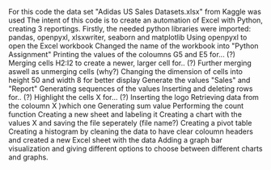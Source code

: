 For this code the data set "Adidas US Sales Datasets.xlsx" from Kaggle was used
The intent of this code is to create an automation of Excel with Python, creating 3 reportings. 
Firstly, the needed python libraries were imported: pandas, openpyxl, xlsxwriter, seaborn and matplotlib
Using openpyxl to open the Excel workbook
Changed the name of the workbook into "Python Assignment"
Printing the values of the coloumns G5 and E5 for... (?)
Merging cells H2:I2 to create a newer, larger cell for.. (?)
Further merging aswell as unmerging cells (why?)
Changing the dimension of cells into height 50 and width 8 for better display
Generate the values "Sales" and "Report"
Generating sequences of the values
Inserting and deleting rows for.. (?)
Highlight the cells X for... (?)
Inserting the logo
Retrieving data from the coloumn X )which one
Generating sum value 
Performing the count function
Creating a new sheet and labeling it
Creating a chart with the values X and saving the file seperately (file name?)
Creating a pivot table
Creating a histogram by cleaning the data to have clear coloumn headers and created a new Excel sheet with the data
Adding a graph bar visualization and giving different options to choose between different charts and graphs. 
